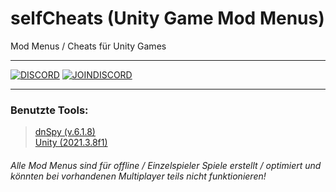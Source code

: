# selfCheats (Unity Game Mod Menus)
Mod Menus / Cheats für Unity Games
__________

[![DISCORD](https://img.shields.io/discord/1039096335326007336?color=738ADB&label=Discord&logo=discord&logoColor=white&style=for-the-badge)](https://discord.gg/g4EGAwjUAK)
[![JOINDISCORD](https://img.shields.io/badge/JOIN-green?style=for-the-badge)](https://discord.gg/g4EGAwjUAK#join)

__________

### Benutzte Tools:
> [dnSpy (v.6.1.8)](https://github.com/dnSpy/dnSpy)<br>
> [Unity (2021.3.8f1)](https://unity.com/)


###### Alle Mod Menus sind für offline / Einzelspieler Spiele erstellt / optimiert und könnten bei vorhandenen Multiplayer teils nicht funktionieren!
